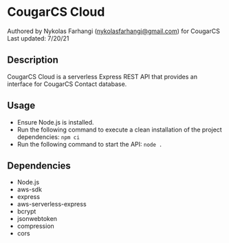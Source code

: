 # CougarCS Cloud
Authored by Nykolas Farhangi (nykolasfarhangi@gmail.com) for CougarCS <br>
Last updated: 7/20/21

## Description

CougarCS Cloud is a serverless Express REST API that provides an interface for CougarCS Contact database.

## Usage

- Ensure Node.js is installed.
- Run the following command to execute a clean installation of the project dependencies:
```npm ci```
- Run the following command to start the API:
```node .```

## Dependencies

- Node.js
- aws-sdk
- express
- aws-serverless-express
- bcrypt
- jsonwebtoken
- compression
- cors
